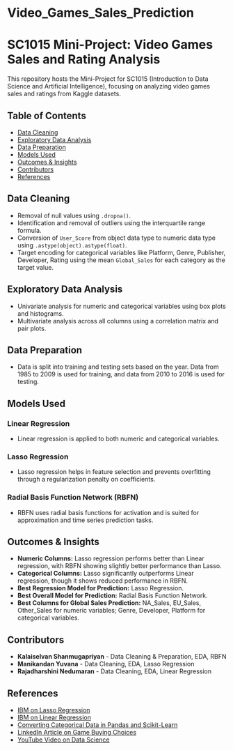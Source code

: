 # Video_Games_Sales_Prediction
# SC1015 Mini-Project: Video Games Sales and Rating Analysis

This repository hosts the Mini-Project for SC1015 (Introduction to Data Science and Artificial Intelligence), focusing on analyzing video games sales and ratings from Kaggle datasets.

## Table of Contents
- [Data Cleaning](#data-cleaning)
- [Exploratory Data Analysis](#exploratory-data-analysis)
- [Data Preparation](#data-preparation)
- [Models Used](#models-used)
- [Outcomes & Insights](#outcomes--insights)
- [Contributors](#contributors)
- [References](#references)

## Data Cleaning
- Removal of null values using `.dropna()`.
- Identification and removal of outliers using the interquartile range formula.
- Conversion of `User_Score` from object data type to numeric data type using `.astype(object).astype(float)`.
- Target encoding for categorical variables like Platform, Genre, Publisher, Developer, Rating using the mean `Global_Sales` for each category as the target value.

## Exploratory Data Analysis
- Univariate analysis for numeric and categorical variables using box plots and histograms.
- Multivariate analysis across all columns using a correlation matrix and pair plots.

## Data Preparation
- Data is split into training and testing sets based on the year. Data from 1985 to 2009 is used for training, and data from 2010 to 2016 is used for testing.

## Models Used
### Linear Regression
- Linear regression is applied to both numeric and categorical variables.

### Lasso Regression
- Lasso regression helps in feature selection and prevents overfitting through a regularization penalty on coefficients.

### Radial Basis Function Network (RBFN)
- RBFN uses radial basis functions for activation and is suited for approximation and time series prediction tasks.

## Outcomes & Insights
- **Numeric Columns:** Lasso regression performs better than Linear regression, with RBFN showing slightly better performance than Lasso.
- **Categorical Columns:** Lasso significantly outperforms Linear regression, though it shows reduced performance in RBFN.
- **Best Regression Model for Prediction:** Lasso Regression.
- **Best Overall Model for Prediction:** Radial Basis Function Network.
- **Best Columns for Global Sales Prediction:** NA_Sales, EU_Sales, Other_Sales for numeric variables; Genre, Developer, Platform for categorical variables.

## Contributors
- **Kalaiselvan Shanmugapriyan** - Data Cleaning & Preparation, EDA, RBFN
- **Manikandan Yuvana** - Data Cleaning, EDA, Lasso Regression
- **Rajadharshini Nedumaran** - Data Cleaning, EDA, Linear Regression

## References
- [IBM on Lasso Regression](https://www.ibm.com/topics/lasso-regression)
- [IBM on Linear Regression](https://www.ibm.com/topics/linear-regression)
- [Converting Categorical Data in Pandas and Scikit-Learn](https://www.turing.com/kb/convert-categorical-data-in-pandas-and-scikit-learn)
- [LinkedIn Article on Game Buying Choices](https://www.linkedin.com/pulse/what-influences-your-choices-when-buying-new-game-teta-studioco/)
- [YouTube Video on Data Science](https://youtu.be/LmpBt0tenJE?feature=shared)

